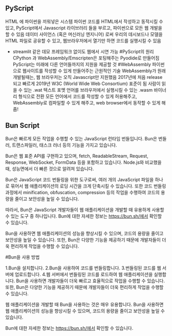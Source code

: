 ## PyScript
HTML 에 파이썬을 끼워넣은 시스템
파이썬 코드를 HTML에서 작성하고 동작시킬 수 있고, PyScript에서 Javascript 라이브러리 들을 부르고, 파이썬으로 모든 웹 개발을 할 수 있음
데이터 사이언스 (혹은 머신러닝 엔지니어) 로써 우리의 데시보드나 모델을 HTML 파일로 공유할 수 있고, 웹브라우저에서 열기만 하면 코드를 실행시킬 수 있음
- streamlit 같은 데모 프레임워크 없이도 웹에서 시연 가능
#PyScript의 원리
CPython 과 WebAssembly/Emscripten은 포팅해주는 Pyodide로 만들어짐
PyScript는 미래에 다른 언어들까지의 지원을 제공할 것
#WebAssembly
파이썬으로 웹사이트를 작성할 수 있게 만들어주는 근원적인 기술
WebAssembly가 원래 개발될때는, 웹 브라우저는 오직 Javascript만 지원했음
2017년에 처음 release 되고 빠르게 2019년 W3C (World Wide Web Consortium) 표준이 됨
사람이 읽을 수 있는 .wat 텍스트 포멧 언어를 브라우저에서 실행시킬 수 있는 .wasm 바이너리 형식으로 전환
모든 언어에서 코드를 작성할 수 있게 허용해주고, WebAssembly로 컴파일할 수 있게 해주고, web browser에서 동작할 수 있게 해줌!

## Bun Script

Bun은 빠르게 모든 작업을 수행할 수 있는 JavaScript 런타임 번들입니다. Bun은 번들러, 트랜스파일러, 태스크 러너 등의 기능을 가지고 있습니다.

Bun은 웹 표준 API를 구현하고 있으며, fetch, ReadableStream, Request, Response, WebSocket, FormData 등을 포함하고 있습니다. Node.js와 비교했을 때, 성능면에서 더 빠른 것으로 알려져 있습니다.

Bun은 JavaScript 코드 번들링을 위한 도구로써, 여러 개의 JavaScript 파일을 하나로 묶어서 웹 애플리케이션의 로딩 시간을 크게 단축시킬 수 있습니다. 또한 코드 번들링 과정에서 minification, obfuscation, compression 등의 작업을 수행하여 코드의 용량을 줄이고 보안성을 높일 수 있습니다.

따라서, Bun은 JavaScript 개발자들이 웹 애플리케이션을 개발할 때 유용하게 사용할 수 있는 도구 중 하나입니다. Bun에 대한 자세한 정보는 https://bun.sh/에서 확인할 수 있습니다.

Bun을 사용하면 웹 애플리케이션의 성능을 향상시킬 수 있으며, 코드의 용량을 줄이고 보안성을 높일 수 있습니다. 또한, Bun은 다양한 기능을 제공하기 때문에 개발자들이 더욱 편리하게 작업을 수행할 수 있습니다.

#Bun을 사용 방법

1.Bun을 설치합니다.
2.Bun을 사용하여 코드를 번들링합니다.
3.번들링된 코드를 웹 서버에 업로드합니다.
4.웹 서버에서 번들링된 코드를 로드하여 웹 애플리케이션을 실행합니다.
Bun을 사용하면 개발자들이 더욱 빠르고 효율적으로 작업을 수행할 수 있습니다. 또한, Bun은 다양한 기능을 제공하기 때문에 개발자들이 더욱 편리하게 작업을 수행할 수 있습니다.

웹 애플리케이션을 개발할 때 Bun을 사용하는 것은 매우 유용합니다. Bun을 사용하면 웹 애플리케이션의 성능을 향상시킬 수 있으며, 코드의 용량을 줄이고 보안성을 높일 수 있습니다.

Bun에 대한 자세한 정보는 https://bun.sh/에서 확인할 수 있습니다.

